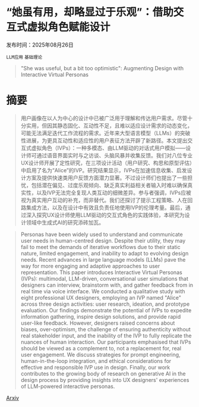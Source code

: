 # “她虽有用，却略显过于乐观”：借助交互式虚拟角色赋能设计

发布时间：2025年08月26日

`LLM应用` `基础理论`

> "She was useful, but a bit too optimistic": Augmenting Design with Interactive Virtual Personas

# 摘要

> 用户画像在以人为中心的设计中已被广泛用于理解和传达用户需求。尽管十分实用，但因其静态固化、互动性不足，且难以适应设计需求的动态变化，可能无法满足迭代工作流程的需求。近年来大型语言模型（LLMs）的突破性进展，为更具互动性和适应性的用户表征方法开辟了新路径。本文提出交互式虚拟角色（IVPs）：一种多模态、由LLM驱动的对话式用户模拟——设计师可通过语音界面实时与之访谈、头脑风暴并收集反馈。我们对八位专业UX设计师开展了定性研究，在三项设计活动（用户研究、构思和原型评估）中启用了名为“Alice”的IVP。研究结果显示，IVPs在加速信息收集、启发设计方案及提供快速类用户反馈方面潜力显著。不过设计师们也提出了一些担忧，包括潜在偏见、过度乐观倾向、缺乏真实利益相关者输入时难以确保真实性，以及IVP无法完全复现人类互动的细微差异。参与者强调，IVPs应被视为真实用户互动的补充，而非替代。我们还探讨了提示工程策略、人在回路集成方法，以及在设计中有效且负责任地使用IVP的伦理考量。最后，通过深入探究UX设计师使用LLM驱动的交互式角色的实践体验，本研究为设计领域中生成式AI的研究添砖加瓦。

> Personas have been widely used to understand and communicate user needs in human-centred design. Despite their utility, they may fail to meet the demands of iterative workflows due to their static nature, limited engagement, and inability to adapt to evolving design needs. Recent advances in large language models (LLMs) pave the way for more engaging and adaptive approaches to user representation. This paper introduces Interactive Virtual Personas (IVPs): multimodal, LLM-driven, conversational user simulations that designers can interview, brainstorm with, and gather feedback from in real time via voice interface. We conducted a qualitative study with eight professional UX designers, employing an IVP named "Alice" across three design activities: user research, ideation, and prototype evaluation. Our findings demonstrate the potential of IVPs to expedite information gathering, inspire design solutions, and provide rapid user-like feedback. However, designers raised concerns about biases, over-optimism, the challenge of ensuring authenticity without real stakeholder input, and the inability of the IVP to fully replicate the nuances of human interaction. Our participants emphasised that IVPs should be viewed as a complement to, not a replacement for, real user engagement. We discuss strategies for prompt engineering, human-in-the-loop integration, and ethical considerations for effective and responsible IVP use in design. Finally, our work contributes to the growing body of research on generative AI in the design process by providing insights into UX designers' experiences of LLM-powered interactive personas.

[Arxiv](https://arxiv.org/abs/2508.19463)